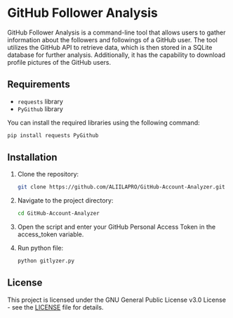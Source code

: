 # GitHub Follower Analysis

GitHub Follower Analysis is a command-line tool that allows users to gather information about the followers and followings of a GitHub user. The tool utilizes the GitHub API to retrieve data, which is then stored in a SQLite database for further analysis. Additionally, it has the capability to download profile pictures of the GitHub users.

## Requirements

- `requests` library
- `PyGithub` library

You can install the required libraries using the following command:

```bash
pip install requests PyGithub
```

## Installation

1. Clone the repository:
   ```bash
   git clone https://github.com/ALIILAPRO/GitHub-Account-Analyzer.git
   ```

2. Navigate to the project directory:
   ```bash
   cd GitHub-Account-Analyzer
   ```

3. Open the script and enter your GitHub Personal Access Token in the access_token variable.

4. Run python file:
   ```bash
   python gitlyzer.py
   ```

## License

This project is licensed under the GNU General Public License v3.0 License - see the [LICENSE](https://github.com/ALIILAPRO/GitHub-Account-Analyzer/blob/main/LICENSE) file for details.